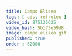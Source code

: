 ```yaml
---
title: Campo Eliseo
tags: [ ads, refrolex ]
video_id: 875135625
video_hash: 5b173e59d8
image: campo eliseo.gif
published: true
order : 62000
---
```

